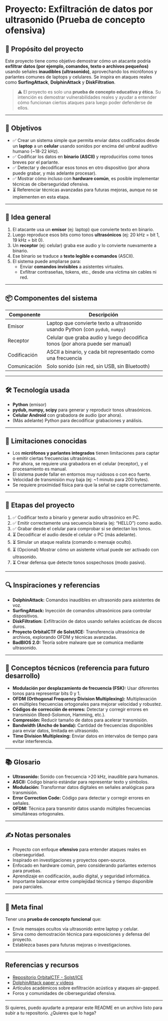 # Proyecto: **Exfiltración de datos por ultrasonido (Prueba de concepto ofensiva)**

## 📌 Propósito del proyecto

Este proyecto tiene como objetivo demostrar cómo un atacante podría **exfiltrar datos (por ejemplo, comandos, texto o archivos pequeños)** usando señales **inaudibles (ultrasonido)**, aprovechando los micrófonos y parlantes comunes de laptops y celulares. Se inspira en ataques reales como **SurfingAttack**, **DolphinAttack** y **DiskFiltration**.

> ⚠️ El proyecto es solo una **prueba de concepto educativa y ética**. Su intención es demostrar vulnerabilidades reales y ayudar a entender cómo funcionan ciertos ataques para luego poder defenderse de ellos.

---

## 🎯 Objetivos

- ✅ Crear un sistema simple que permita enviar datos codificados desde un **laptop** a un **celular** usando sonidos por encima del umbral auditivo humano (~18-22 kHz).
- ✅ Codificar los datos en **binario (ASCII)** y reproducirlos como tonos breves por el parlante.
- ✅ Detectar y decodificar esos tonos en otro dispositivo (por ahora puede grabar, y más adelante procesar).
- ✅ Mostrar cómo incluso con **hardware común**, es posible implementar técnicas de ciberseguridad ofensiva.
- ⏳ Referenciar técnicas avanzadas para futuras mejoras, aunque no se implementen en esta etapa.

---

## 🧠 Idea general

1. El atacante usa un **emisor** (ej: laptop) que convierte texto en binario.
2. Luego reproduce esos bits como tonos **ultrasónicos** (ej: 20 kHz = bit 1, 19 kHz = bit 0).
3. Un **receptor** (ej: celular) graba ese audio y lo convierte nuevamente a binario.
4. Ese binario se traduce a **texto legible o comandos** (ASCII).
5. El sistema puede ampliarse para:
   - Enviar **comandos invisibles** a asistentes virtuales.
   - Exfiltrar contraseñas, tokens, etc., desde una víctima sin cables ni red.

---

## 📦 Componentes del sistema

| Componente   | Descripción                                                                   |
| ------------ | ----------------------------------------------------------------------------- |
| Emisor       | Laptop que convierte texto a ultrasonido usando Python (con `pydub`, `numpy`) |
| Receptor     | Celular que graba audio y luego decodifica tonos (por ahora puede ser manual) |
| Codificación | ASCII a binario, y cada bit representado como una frecuencia                  |
| Comunicación | Solo sonido (sin red, sin USB, sin Bluetooth)                                 |

---

## 🛠️ Tecnología usada

- **Python** (emisor)
- **pydub, numpy, scipy** para generar y reproducir tonos ultrasónicos.
- **Celular Android** con grabadora de audio (por ahora).
- (Más adelante) Python para decodificar grabaciones y análisis.

---

## 🚧 Limitaciones conocidas

- Los **micrófonos y parlantes integrados** tienen limitaciones para captar o emitir ciertas frecuencias ultrasónicas.
- Por ahora, se requiere una grabadora en el celular (receptor), y el procesamiento es manual.
- El sistema puede fallar en entornos muy ruidosos o con eco fuerte.
- Velocidad de transmisión muy baja (ej: ~1 minuto para 200 bytes).
- Se requiere proximidad física para que la señal se capte correctamente.

---

## 🧱 Etapas del proyecto

1. ✅ Codificar texto a binario y generar audio ultrasónico en PC.
2. ✅ Emitir correctamente una secuencia binaria (ej: “HELLO”) como audio.
3. ✅ Grabar desde el celular para comprobar si se detectan los tonos.
4. ⏳ Decodificar el audio desde el celular o PC (más adelante).
5. ⏳ Simular un ataque realista (comando o mensaje oculto).
6. ⏳ (Opcional) Mostrar cómo un asistente virtual puede ser activado con ultrasonido.
7. ⏳ Crear defensa que detecte tonos sospechosos (modo pasivo).

---

## 🔍 Inspiraciones y referencias

- **DolphinAttack:** Comandos inaudibles en ultrasonido para asistentes de voz.
- **SurfingAttack:** Inyección de comandos ultrasónicos para controlar dispositivos.
- **DiskFiltration:** Exfiltración de datos usando señales acústicas de discos duros.
- **Proyecto OrbitalCTF de Solst/ICE:** Transferencia ultrasónica de archivos, explorando OFDM y técnicas avanzadas.
- **BadBIOS 2.0:** Teoría sobre malware que se comunica mediante ultrasonido.

---

## 🧩 Conceptos técnicos (referencia para futuro desarrollo)

- **Modulación por desplazamiento de frecuencia (FSK):** Usar diferentes tonos para representar bits 0 y 1.
- **OFDM (Orthogonal Frequency Division Multiplexing):** Multiplexación en múltiples frecuencias ortogonales para mejorar velocidad y robustez.
- **Códigos de corrección de errores:** Detectar y corregir errores en transmisión (Reed-Solomon, Hamming, etc.).
- **Compresión:** Reducir tamaño de datos para acelerar transmisión.
- **Bandwidth (Ancho de banda):** Cantidad de frecuencias disponibles para enviar datos, limitada en ultrasonido.
- **Time Division Multiplexing:** Enviar datos en intervalos de tiempo para evitar interferencia.

---

## 📚 Glosario

- **Ultrasonido:** Sonido con frecuencia >20 kHz, inaudible para humanos.
- **ASCII:** Código binario estándar para representar texto y símbolos.
- **Modulación:** Transformar datos digitales en señales analógicas para transmisión.
- **Error Correction Code:** Código para detectar y corregir errores en señales.
- **OFDM:** Técnica para transmitir datos usando múltiples frecuencias simultáneas ortogonales.

---

## ✍️ Notas personales

- Proyecto con enfoque **ofensivo** para entender ataques reales en ciberseguridad.
- Inspirado en investigaciones y proyectos open-source.
- Enfocado en hardware común, pero considerando parlantes externos para pruebas.
- Aprendizaje en codificación, audio digital, y seguridad informática.
- Importante balancear entre complejidad técnica y tiempo disponible para parciales.

---

## 🎯 Meta final

Tener una **prueba de concepto funcional** que:

- Envíe mensajes ocultos vía ultrasonido entre laptop y celular.
- Sirva como demostración técnica para exposiciones y defensa del proyecto.
- Establezca bases para futuras mejoras o investigaciones.

---

## Referencias y recursos

- [Repositorio OrbitalCTF - Solst/ICE](https://github.com/asynchronous-x/orbital-ctf)
- [DolphinAttack paper y videos](https://dolphinattack.com/)
- Artículos académicos sobre exfiltración acústica y ataques air-gapped.
- Foros y comunidades de ciberseguridad ofensiva.

---

Si quieres, puedo ayudarte a preparar este README en un archivo listo para subir a tu repositorio. ¿Quieres que lo haga?
